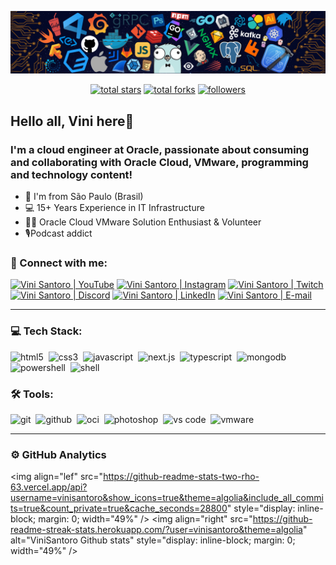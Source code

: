 [![](./src/img/header.png)](#)
<div align="center">
<!--
  <a href="https://www.youtube.com/channel/UC1sXnTXsI1vYGotpj8OBmkw?sub_confirmation=1">
    <img alt="youtube subscribers" title="Subscribe to my YouTube channel" src="https://custom-icon-badges.herokuapp.com/youtube/channel/subscribers/UCE9ODjNIkOHrnSdkYWLfYhg?color=%23E05D44&label=SUBSCRIBE&logo=video&logoColor=white&style=for-the-badge&labelColor=CE4630"/></a> 
  <a href="https://www.youtube.com/c/YauhenKavalchuk">
    <img alt="youtube views" title="YouTube views" src="https://custom-icon-badges.herokuapp.com/youtube/channel/views/UCE9ODjNIkOHrnSdkYWLfYhg?color=%23E1AD0E&logo=eye&logoColor=white&style=for-the-badge&labelColor=C79600"/></a> 
-->
  <a href="https://github.com/vinisantoro?tab=repositories&sort=stargazers">
    <img alt="total stars" title="Total stars on GitHub" src="https://custom-icon-badges.herokuapp.com/badge/dynamic/json?logo=star&color=7c007c&labelColor=640464&label=Stars&style=for-the-badge&query=%24.stars&url=https://api.github-star-counter.workers.dev/user/vinisantoro"/></a>
  <a href="https://github.com/vinisantoro?tab=repositories&sort=stargazers">
    <img alt="total forks" title="Total forks on GitHub" src="https://custom-icon-badges.herokuapp.com/badge/dynamic/json?logo=fork&color=55960c&labelColor=488207&label=Forks&style=for-the-badge&query=%24.forks&url=https://api.github-star-counter.workers.dev/user/vinisantoro"/></a>
  <a href="https://github.com/vinisantoro">
    <img alt="followers" title="Follow me on Github" src="https://custom-icon-badges.herokuapp.com/github/followers/vinisantoro?color=236ad3&labelColor=1155ba&style=for-the-badge&logo=person-add&label=Follow&logoColor=white"/></a>
</div>

## Hello all, Vini here👋 

### I'm a cloud engineer at Oracle, passionate about consuming and collaborating with Oracle Cloud, VMware, programming and technology content!

- 📍 I'm from São Paulo (Brasil)
- 💻 15+ Years Experience in IT Infrastructure
- 👨‍💻 Oracle Cloud VMware Solution Enthusiast & Volunteer
- 🎙Podcast addict

### 🤝 Connect with me:

[<img alt="Vini Santoro | YouTube" src="https://img.shields.io/badge/youtube-FF0000.svg?&style=for-the-badge&logo=youtube&logoColor=white" />][youtube]
[<img alt="Vini Santoro | Instagram" src="https://img.shields.io/badge/instagram-E4405F.svg?&style=for-the-badge&logo=instagram&logoColor=white" />][instagram]
[<img alt="Vini Santoro | Twitch" src="https://img.shields.io/badge/twitch-6441a5.svg?&style=for-the-badge&logo=twitch&logoColor=white" />][twitch]
[<img alt="Vini Santoro | Discord" src="https://img.shields.io/badge/discord-7289DA.svg?&style=for-the-badge&logo=discord&logoColor=white" />][discord]
[<img alt="Vini Santoro | LinkedIn" src="https://img.shields.io/badge/linkedin-0077B5.svg?&style=for-the-badge&logo=linkedin&logoColor=white" />][linkedin]
[<img alt="Vini Santoro | E-mail" src="https://img.shields.io/badge/gmail-ea4335.svg?&style=for-the-badge&logo=gmail&logoColor=white" />][mail]

---

### 💻 Tech Stack:

<img alt="html5" src="https://img.shields.io/badge/html-E34F26.svg?&style=for-the-badge&logo=html5&logoColor=fff" />&nbsp;
<img alt="css3" src="https://img.shields.io/badge/css-1572B6.svg?&style=for-the-badge&logo=css3&logoColor=fff" />&nbsp;
<img alt="javascript" src="https://img.shields.io/badge/javascript-F7DF1E.svg?&style=for-the-badge&logo=javascript&logoColor=fff" />&nbsp;
<img alt="next.js" src="https://img.shields.io/badge/next.js-000.svg?&style=for-the-badge&logo=next.js&logoColor=fff" />&nbsp;
<img alt="typescript" src="https://img.shields.io/badge/typescript-007ACC.svg?&style=for-the-badge&logo=typescript&logoColor=fff" />&nbsp;
<img alt="mongodb" src="https://img.shields.io/badge/mongodb-26A944.svg?&style=for-the-badge&logo=mongodb&logoColor=fff" />&nbsp;
<img alt="powershell" src="https://img.shields.io/badge/powershell-5391FE?style=for-the-badge&logo=powershell&logoColor=white" />&nbsp;
<img alt="shell" src="https://img.shields.io/badge/Shell_Script-121011?style=for-the-badge&logo=gnu-bash&logoColor=white" />&nbsp;

### 🛠 Tools:

<img alt="git" src="https://img.shields.io/badge/git-F05033.svg?&style=for-the-badge&logo=git&logoColor=fff" />&nbsp;
<img alt="github" src="https://img.shields.io/badge/github-000.svg?&style=for-the-badge&logo=github&logoColor=fff" />&nbsp;
<img alt="oci" src="https://img.shields.io/badge/OCI-F80000?style=for-the-badge&logo=oracle&logoColor=white" />&nbsp;
<img alt="photoshop" src="https://img.shields.io/badge/photoshop-31A8FF.svg?&style=for-the-badge&logo=adobe-photoshop&logoColor=fff" />&nbsp;
<img alt="vs code" src="https://img.shields.io/badge/vs code-007ACC.svg?&style=for-the-badge&logo=visual-studio-code&logoColor=fff" />&nbsp;
<img alt="vmware" src="https://img.shields.io/badge/VMware-231f20?style=for-the-badge&logo=VMware&logoColor=white" />&nbsp;

---

### ⚙️ GitHub Analytics


  <img align="lef" src="https://github-readme-stats-two-rho-63.vercel.app/api?username=vinisantoro&show_icons=true&theme=algolia&include_all_commits=true&count_private=true&cache_seconds=28800" style="display: inline-block; margin: 0; width="49%" />
  <img align="right" src="https://github-readme-streak-stats.herokuapp.com/?user=vinisantoro&theme=algolia" alt="ViniSantoro Github stats" style="display: inline-block; margin: 0; width="49%" />


[youtube]: https://www.youtube.com/channel/UC1sXnTXsI1vYGotpj8OBmkw
[instagram]: https://instagram.com/vinisantoro
[linkedin]: https://linkedin.com/in/viniciussantoros
[twitch]: https://twitch.tv/sigaovini
[mail]: vini.santoro@gmail.com
[discord]: https://discordapp.com/users/335588869422448641
